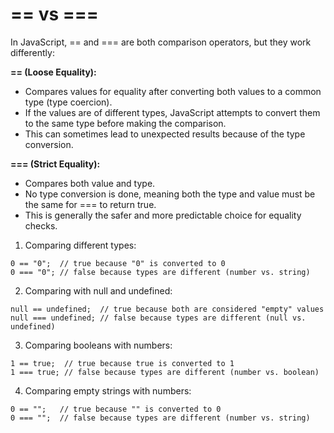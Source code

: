# == vs ===
In JavaScript, == and === are both comparison operators, but they work differently:

**== (Loose Equality):**

- Compares values for equality after converting both values to a common type (type coercion).
- If the values are of different types, JavaScript attempts to convert them to the same type before making the comparison.
- This can sometimes lead to unexpected results because of the type conversion.

**=== (Strict Equality):**

- Compares both value and type.
- No type conversion is done, meaning both the type and value must be the same for === to return true.
- This is generally the safer and more predictable choice for equality checks.

1. Comparing different types:
```
0 == "0";  // true because "0" is converted to 0
0 === "0"; // false because types are different (number vs. string)
```

2. Comparing with null and undefined:
```
null == undefined;  // true because both are considered "empty" values
null === undefined; // false because types are different (null vs. undefined)
```

3. Comparing booleans with numbers:
```
1 == true;  // true because true is converted to 1
1 === true; // false because types are different (number vs. boolean)
```

4. Comparing empty strings with numbers:
```
0 == "";   // true because "" is converted to 0
0 === "";  // false because types are different (number vs. string)
```